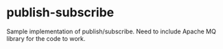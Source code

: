 # publish-subscribe
Sample implementation of publish/subscribe. Need to include Apache MQ library for the code to work.
